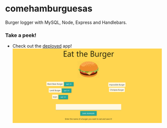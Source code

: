 # comehamburguesas
Burger logger with MySQL, Node, Express and Handlebars.

### Take a peek!

* Check out the [deployed](https://polar-earth-73262.herokuapp.com/) app!
![burgerapp](./public/assets/img/Capture.PNG)

